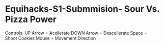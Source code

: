 # Equihacks-S1-Submmision- Sour Vs. Pizza Power
Controls:
UP Arrow = Acellerate
DOWN Arrow = Deacellerate
Space = Shoot Cookies
Mouse = Movement Direction
